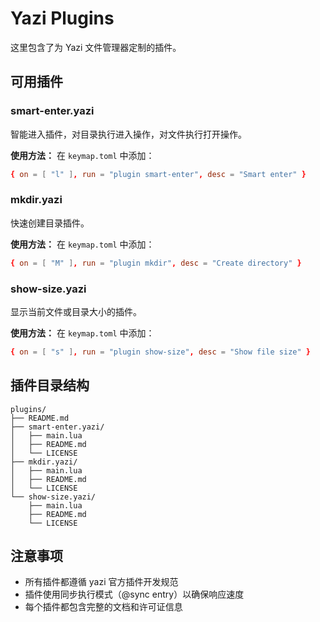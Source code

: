# Yazi Plugins

这里包含了为 Yazi 文件管理器定制的插件。

## 可用插件

### smart-enter.yazi
智能进入插件，对目录执行进入操作，对文件执行打开操作。

**使用方法：**
在 `keymap.toml` 中添加：
```toml
{ on = [ "l" ], run = "plugin smart-enter", desc = "Smart enter" }
```

### mkdir.yazi
快速创建目录插件。

**使用方法：**
在 `keymap.toml` 中添加：
```toml
{ on = [ "M" ], run = "plugin mkdir", desc = "Create directory" }
```

### show-size.yazi
显示当前文件或目录大小的插件。

**使用方法：**
在 `keymap.toml` 中添加：
```toml
{ on = [ "s" ], run = "plugin show-size", desc = "Show file size" }
```

## 插件目录结构

```
plugins/
├── README.md
├── smart-enter.yazi/
│   ├── main.lua
│   ├── README.md
│   └── LICENSE
├── mkdir.yazi/
│   ├── main.lua
│   ├── README.md
│   └── LICENSE
└── show-size.yazi/
    ├── main.lua
    ├── README.md
    └── LICENSE
```

## 注意事项

- 所有插件都遵循 yazi 官方插件开发规范
- 插件使用同步执行模式（@sync entry）以确保响应速度
- 每个插件都包含完整的文档和许可证信息
